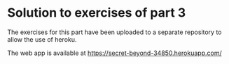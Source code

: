 # Solution to exercises of part 3

The exercises for this part have been uploaded to a separate repository to allow the use of heroku.

The web app is available at https://secret-beyond-34850.herokuapp.com/